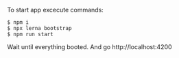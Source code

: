 To start app excecute commands:
```
$ npm i
$ npx lerna bootstrap
$ npm run start
```
Wait until everything booted. 
And go http://localhost:4200

